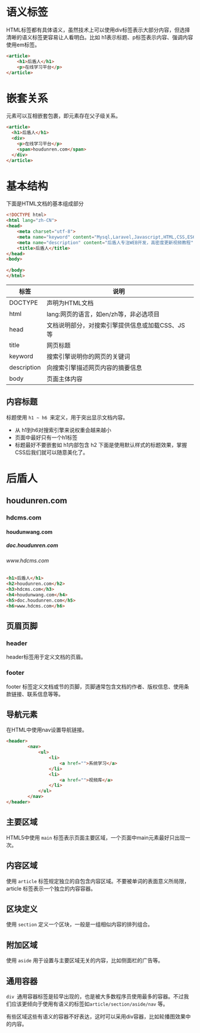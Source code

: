 # 语义标签
HTML标签都有具体语义，虽然技术上可以使用div标签表示大部分内容，但选择清晰的语义标签更容易让人看明白。比如 h1表示标题、p标签表示内容、强调内容使用em标签。

```html
<article>
	<h1>后盾人</h1>
	<p>在线学习平台</p>
</article>
```

# 嵌套关系
元素可以互相嵌套包裹，即元素存在父子级关系。

```html
<article>
  <h1>后盾人</h1>
  <div>
    <p>在线学习平台</p>
    <span>houdunren.com</span>
  </div>
</article>
```
# 基本结构
下面是HTML文档的基本组成部分
```html
<!DOCTYPE html>
<html lang="zh-CN">
<head>
    <meta charset="utf-8">
    <meta name="keyword" content="Mysql,Laravel,Javascript,HTML,CSS,ES6,TYPESCRIPT,后盾人,后盾人教程" />
    <meta name="description" content="后盾人专注WEB开发，高密度更新视频教程" />
    <title>后盾人</title>
</head>
<body>
   
</body>
</html>
```

 标签        | 说明                                            
 -- | --
 DOCTYPE     | 声明为HTML文档                                  
 html        | lang:网页的语言，如en/zh等，非必选项目          
 head        | 文档说明部分，对搜索引擎提供信息或加载CSS、JS等 
 title       | 网页标题                                        
 keyword     | 搜索引擎说明你的网页的关键词                    
 description | 向搜索引擎描述网页内容的摘要信息                
 body        | 页面主体内容                                    

## 内容标题
标题使用 `h1 ~ h6 `来定义，用于突出显示文档内容。
- 从 h1到h6对搜索引擎来说权重会越来越小
- 页面中最好只有一个h1标签
- 标题最好不要嵌套如 h1内部包含 h2
下面是使用默认样式的标题效果，掌握CSS后我们就可以随意美化了。
<h1>后盾人</h1>
<h2>houdunren.com</h2>
<h3>hdcms.com</h3>
<h4>houdunwang.com</h4>
<h5>doc.houdunren.com</h5>
<h6>www.hdcms.com</h6>

```html
<h1>后盾人</h1>
<h2>houdunren.com</h2>
<h3>hdcms.com</h3>
<h4>houdunwang.com</h4>
<h5>doc.houdunren.com</h5>
<h6>www.hdcms.com</h6>
```

## 页眉页脚
### header
header标签用于定义文档的页眉。
### footer
footer 标签定义文档或节的页脚，页脚通常包含文档的作者、版权信息、使用条款链接、联系信息等等。

## 导航元素
在HTML中使用nav设置导航链接。
```html
<header>
        <nav>
            <ul>
                <li>
                    <a href="">系统学习</a>
                </li>
                <li>
                    <a href="">视频库</a>
                </li>
            </ul>
        </nav>
</header>
```

## 主要区域
HTML5中使用 `main` 标签表示页面主要区域，一个页面中main元素最好只出现一次。


## 内容区域
使用 `article` 标签规定独立的自包含内容区域。不要被单词的表面意义所局限，article 标签表示一个独立的内容容器。

## 区块定义
使用 `section` 定义一个区块，一般是一组相似内容的排列组合。
## 附加区域
使用 `aside` 用于设置与主要区域无关的内容，比如侧面栏的广告等。

## 通用容器
`div `通用容器标签是较早出现的，也是被大多数程序员使用最多的容器。不过我们应该更倾向于使用有语义的标签如`article/section/aside/nav` 等。


有些区域这些有语义的容器不好表达，这时可以采用div容器，比如轮播图效果中的内容。
